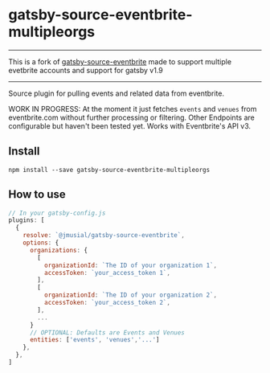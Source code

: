 
# gatsby-source-eventbrite-multipleorgs

---

This is a fork of [gatsby-source-eventbrite](https://github.com/GatsbyCentral/gatsby-source-eventbrite) made to support multiple evetbrite accounts and support for gatsby v1.9

----

Source plugin for pulling events and related data from eventbrite. 

WORK IN PROGRESS: At the moment it just fetches `events` and `venues` from eventbrite.com without further processing or filtering. Other Endpoints are configurable but haven't been tested yet.
Works with Eventbrite's API v3.


## Install

`npm install --save gatsby-source-eventbrite-multipleorgs`

## How to use

```javascript
// In your gatsby-config.js
plugins: [
  {
    resolve: `@jmusial/gatsby-source-eventbrite`,
    options: {
      organizations: {
        [     
          organizationId: `The ID of your organization 1`,
          accessToken: `your_access_token 1`,
        ],
        [     
          organizationId: `The ID of your organization 2`,
          accessToken: `your_access_token 2`,
        ],
        ...
      }
      // OPTIONAL: Defaults are Events and Venues
      entities: ['events', 'venues','...']
    },
  },
]
```
